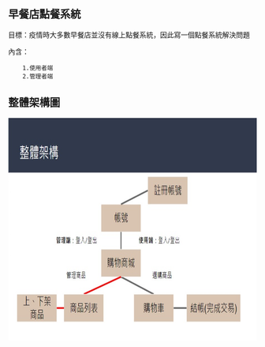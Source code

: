 早餐店點餐系統
-------------------------------------------------------------------
目標：疫情時大多數早餐店並沒有線上點餐系統，因此寫一個點餐系統解決問題

內含：

        1.使用者端
        2.管理者端


整體架構圖
-------------------------------------------------------------------

<img src="https://github.com/tank11110/young/blob/master/PHP%E8%88%87MYSQL/%E5%9C%96%E7%89%87/MySQL_1.jpg" height="450" width="800">




